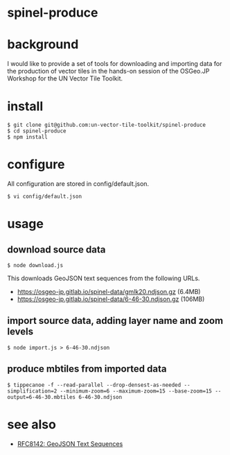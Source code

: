 # spinel-produce

# background
I would like to provide a set of tools for downloading and importing data for the production of vector tiles in the hands-on session of the OSGeo.JP Workshop for the UN Vector Tile Toolkit.

# install
```shell
$ git clone git@github.com:un-vector-tile-toolkit/spinel-produce
$ cd spinel-produce
$ npm install
```

# configure
All configuration are stored in config/default.json.

```shell
$ vi config/default.json
```

# usage
## download source data
```shell
$ node download.js
```
This downloads GeoJSON text sequences from the following URLs.

- https://osgeo-jp.gitlab.io/spinel-data/gmlk20.ndjson.gz (6.4MB)
- https://osgeo-jp.gitlab.io/spinel-data/6-46-30.ndjson.gz (106MB)

## import source data, adding layer name and zoom levels
```shell
$ node import.js > 6-46-30.ndjson
```
## produce mbtiles from imported data
```shell
$ tippecanoe -f --read-parallel --drop-densest-as-needed --simplification=2 --minimum-zoom=6 --maximum-zoom=15 --base-zoom=15 --output=6-46-30.mbtiles 6-46-30.ndjson
```

# see also
- [RFC8142: GeoJSON Text Sequences](https://tools.ietf.org/html/rfc8142)
